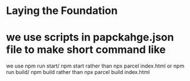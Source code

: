 # Laying the Foundation

# we use scripts in papckahge.json file to make short command like

we use npm run start/ npm start rather than npx parcel index.html
or npm run build/ npm build rather than npx parcel build index.html
